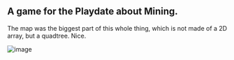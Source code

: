 ## A game for the Playdate about Mining.

The map was the biggest part of this whole thing, which is not made of a 2D array, but a quadtree. Nice.

![image](https://user-images.githubusercontent.com/45665232/198399107-bd9abb8c-74be-4cc2-a4c7-1b6a51a32459.png)

